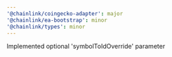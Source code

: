 ```yaml
---
'@chainlink/coingecko-adapter': major
'@chainlink/ea-bootstrap': minor
'@chainlink/types': minor
---
```


Implemented optional 'symbolToIdOverride' parameter
